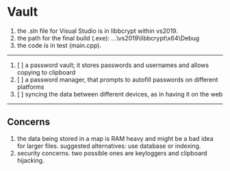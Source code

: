 # Vault
1. the .sln file for Visual Studio is in libbcrypt within vs2019.
2. the path for the final build (.exe): ...\vs2019\libbcrypt\x64\Debug
3. the code is in test (main.cpp).
<hr>

1. [ ] a password vault; it stores passwords and usernames and allows copying to clipboard
2. [ ] a password manager, that prompts to autofill passwords on different platforms
3. [ ] syncing the data between different devices, as in having it on the web
<hr>

## Concerns
1. the data being stored in a map is RAM heavy and might be a bad idea for larger files. suggested alternatives: use database or indexing.
2. security concerns. two possible ones are keyloggers and clipboard hijacking.
